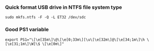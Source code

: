 ### Quick format USB drive in NTFS file system type

```
sudo mkfs.ntfs -F -Q -L ET32 /dev/sdc
```

### Good PS1 variable

```
export PS1="\[\e[35m\]\@\[\e[0;33m\][\u\[\e[32m\]@\[\e[34;1m\]\h \[\e[31;1m\]\W]\$ \[\e[0m\]"
```

